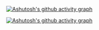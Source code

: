    
   [![Ashutosh's github activity graph](https://github-readme-activity-graph.cyclic.app/graph?username=jinwoo6531&bg_color=ffcfe9&color=9e4c98&line=9e4c98&point=403d3d&area=true&hide_border=true)](https://github.com/ashutosh00710/github-readme-activity-graph)
   
   
   [![Ashutosh's github activity graph](https://github-readme-activity-graph.cyclic.app/graph?username=jinwoo6531&theme=react-dark)](https://github.com/ashutosh00710/github-readme-activity-graph)
